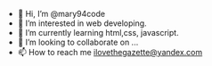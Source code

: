 - 👋 Hi, I’m @mary94code
- 👀 I’m interested in web developing.
- 🌱 I’m currently learning html,css, javascript.
- 💞️ I’m looking to collaborate on ...
- 📫 How to reach me ilovethegazette@yandex.com

<!---
mary94code/mary94code is a ✨ special ✨ repository because its `README.md` (this file) appears on your GitHub profile.
You can click the Preview link to take a look at your changes.
--->
